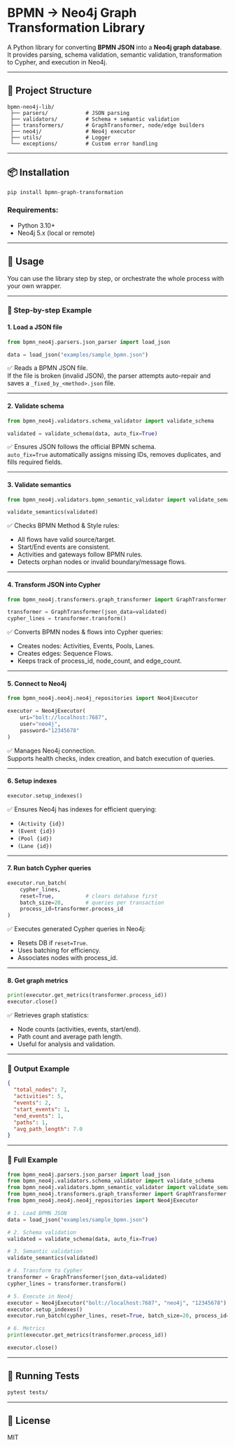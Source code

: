 # BPMN → Neo4j Graph Transformation Library

A Python library for converting **BPMN JSON** into a **Neo4j graph database**.  
It provides parsing, schema validation, semantic validation, transformation to Cypher, and execution in Neo4j.  

---

## 📂 Project Structure
```
bpmn-neo4j-lib/
 ├── parsers/            # JSON parsing
 ├── validators/         # Schema + semantic validation
 ├── transformers/       # GraphTransformer, node/edge builders
 ├── neo4j/              # Neo4j executor
 ├── utils/              # Logger
 └── exceptions/         # Custom error handling
```

---

## 📦 Installation

```bash
pip install bpmn-graph-transformation
```

### Requirements:
- Python 3.10+
- Neo4j 5.x (local or remote)

---

## 🚀 Usage

You can use the library step by step, or orchestrate the whole process with your own wrapper.

---

### 🔹 Step-by-step Example

#### 1. Load a JSON file
```python
from bpmn_neo4j.parsers.json_parser import load_json

data = load_json("examples/sample_bpmn.json")
```
✅ Reads a BPMN JSON file.  
If the file is broken (invalid JSON), the parser attempts auto-repair and saves a `_fixed_by_<method>.json` file.

---

#### 2. Validate schema
```python
from bpmn_neo4j.validators.schema_validator import validate_schema

validated = validate_schema(data, auto_fix=True)
```
✅ Ensures JSON follows the official BPMN schema.  
`auto_fix=True` automatically assigns missing IDs, removes duplicates, and fills required fields.

---

#### 3. Validate semantics
```python
from bpmn_neo4j.validators.bpmn_semantic_validator import validate_semantics

validate_semantics(validated)
```
✅ Checks BPMN Method & Style rules:
- All flows have valid source/target.  
- Start/End events are consistent.  
- Activities and gateways follow BPMN rules.  
- Detects orphan nodes or invalid boundary/message flows.

---

#### 4. Transform JSON into Cypher
```python
from bpmn_neo4j.transformers.graph_transformer import GraphTransformer

transformer = GraphTransformer(json_data=validated)
cypher_lines = transformer.transform()
```
✅ Converts BPMN nodes & flows into Cypher queries:
- Creates nodes: Activities, Events, Pools, Lanes.  
- Creates edges: Sequence Flows.  
- Keeps track of process_id, node_count, and edge_count.  

---

#### 5. Connect to Neo4j
```python
from bpmn_neo4j.neo4j.neo4j_repositories import Neo4jExecutor

executor = Neo4jExecutor(
    uri="bolt://localhost:7687",
    user="neo4j",
    password="12345678"
)
```
✅ Manages Neo4j connection.  
Supports health checks, index creation, and batch execution of queries.

---

#### 6. Setup indexes
```python
executor.setup_indexes()
```
✅ Ensures Neo4j has indexes for efficient querying:
- `(Activity {id})`  
- `(Event {id})`  
- `(Pool {id})`  
- `(Lane {id})`  

---

#### 7. Run batch Cypher queries
```python
executor.run_batch(
    cypher_lines,
    reset=True,          # clears database first
    batch_size=20,       # queries per transaction
    process_id=transformer.process_id
)
```
✅ Executes generated Cypher queries in Neo4j:
- Resets DB if `reset=True`.  
- Uses batching for efficiency.  
- Associates nodes with process_id.  

---

#### 8. Get graph metrics
```python
print(executor.get_metrics(transformer.process_id))
executor.close()
```
✅ Retrieves graph statistics:
- Node counts (activities, events, start/end).  
- Path count and average path length.  
- Useful for analysis and validation.  

---

### 🔹 Output Example
```json
{
  "total_nodes": 7,
  "activities": 5,
  "events": 2,
  "start_events": 1,
  "end_events": 1,
  "paths": 1,
  "avg_path_length": 7.0
}
```

---

### 🔹 Full Example
```python
from bpmn_neo4j.parsers.json_parser import load_json
from bpmn_neo4j.validators.schema_validator import validate_schema
from bpmn_neo4j.validators.bpmn_semantic_validator import validate_semantics
from bpmn_neo4j.transformers.graph_transformer import GraphTransformer
from bpmn_neo4j.neo4j.neo4j_repositories import Neo4jExecutor

# 1. Load BPMN JSON
data = load_json("examples/sample_bpmn.json")

# 2. Schema validation
validated = validate_schema(data, auto_fix=True)

# 3. Semantic validation
validate_semantics(validated)

# 4. Transform to Cypher
transformer = GraphTransformer(json_data=validated)
cypher_lines = transformer.transform()

# 5. Execute in Neo4j
executor = Neo4jExecutor("bolt://localhost:7687", "neo4j", "12345678")
executor.setup_indexes()
executor.run_batch(cypher_lines, reset=True, batch_size=20, process_id=transformer.process_id)

# 6. Metrics
print(executor.get_metrics(transformer.process_id))

executor.close()
```

---

## 🧪 Running Tests
```bash
pytest tests/
```

---

## 📜 License
MIT
